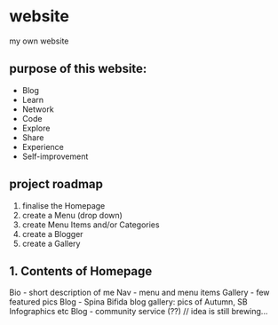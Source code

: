 # website
my own website

## purpose of this website:
- Blog
- Learn
- Network
- Code
- Explore
- Share
- Experience
- Self-improvement


## project roadmap

1. finalise the Homepage
2. create a Menu (drop down)
3. create Menu Items and/or Categories
4. create a Blogger
5. create a Gallery


## 1. Contents of Homepage

Bio - short description of me
Nav - menu and menu items
Gallery - few featured pics
Blog - Spina Bifida
blog gallery: pics of Autumn, SB Infographics etc
Blog - community service (??) // idea is still brewing...  
